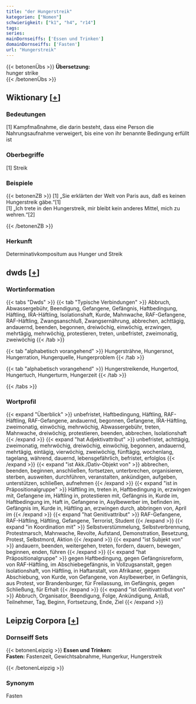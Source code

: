 ```yaml
---
title: "der Hungerstreik"
kategorien: ["Nomen"]
schwierigkeit: ["k1", "h4", "r14"]
tags:
series:
mainDornseiffs: ['Essen und Trinken']
domainDornseiffs: ['Fasten']
url: "Hungerstreik"
---
```


{{< betonenÜbs >}}
**Übersetzung:**  
hunger strike  
{{< /betonenÜbs >}}

## Wiktionary [[+](https://de.wiktionary.org/wiki/Hungerstreik)]

### Bedeutungen
[1] Kampfmaßnahme, die darin besteht, dass eine Person die Nahrungsaufnahme verweigert, bis eine von ihr benannte Bedingung erfüllt ist  

### Oberbegriffe
[1] Streik  

### Beispiele
{{< betonenZB >}}
[1] „Sie erklärten der Welt von Paris aus, daß es keinen Hungerstreik gäbe.“[1]  
[1] „Ich trete in den Hungerstreik, mir bleibt kein anderes Mittel, mich zu wehren.“[2]  

{{< /betonenZB >}}
### Herkunft
Determinativkompositum aus Hunger und Streik  



## dwds [[+](https://www.dwds.de/wb/Hungerstreik)]

### Wortinformation
{{< tabs "Dwds" >}}
{{< tab "Typische Verbindungen" >}}
Abbruch, Abwassergebühr, Beendigung, Gefangene, Gefängnis, Haftbedingung, Häftling, IRA-Häftling, Isolationshaft, Kurde, Mahnwache, RAF-Gefangene, RAF-Häftling, Zwangsanschluß, Zwangsernährung, abbrechen, achttägig, andauernd, beenden, begonnen, dreiwöchig, einwöchig, erzwingen, mehrtägig, mehrwöchig, protestieren, treten, unbefristet, zweimonatig, zweiwöchig
{{< /tab >}}

{{< tab "alphabetisch vorangehend" >}}
Hungersträhne, Hungersnot, Hungerration, Hungerquelle, Hungerproblem
{{< /tab >}}

{{< tab "alphabetisch vorangehend" >}}
Hungerstreikende, Hungertod, Hungertuch, Hungerturm, Hungerzeit
{{< /tab >}}

{{< /tabs >}}

### Wortprofil
{{< expand "Überblick" >}} unbefristet, Haftbedingung, Häftling, RAF-Häftling, RAF-Gefangene, andauernd, begonnen, Gefangene, IRA-Häftling, zweimonatig, einwöchig, mehrwöchig, Abwassergebühr, treten, Mahnwache, dreiwöchig, protestieren, beenden, abbrechen, Isolationshaft {{< /expand >}}
{{< expand "hat Adjektivattribut" >}} unbefristet, achttägig, zweimonatig, mehrwöchig, dreiwöchig, einwöchig, begonnen, andauernd, mehrtägig, eintägig, vierwöchig, zweiwöchig, fünftägig, wochenlang, tagelang, während, dauernd, lebensgefährlich, befristet, erfolglos {{< /expand >}}
{{< expand "ist Akk./Dativ-Objekt von" >}} abbrechen, beenden, beginnen, anschließen, fortsetzen, unterbrechen, organisieren, sterben, ausweiten, durchführen, veranstalten, ankündigen, aufgeben, unterstützen, schließen, aufnehmen {{< /expand >}}
{{< expand "ist in Präpositionalgruppe" >}} Häftling im, treten in, Haftbedingung in, erzwingen mit, Gefangene im, Häftling in, protestieren mit, Gefängnis in, Kurde im, Haftbedingung im, Haft in, Gefangene in, Asylbewerber im, befinden im, Gefängnis im, Kurde in, Häftling an, erzwingen durch, abbringen von, April im {{< /expand >}}
{{< expand "hat Genitivattribut" >}} RAF-Gefangene, RAF-Häftling, Häftling, Gefangene, Terrorist, Student {{< /expand >}}
{{< expand "in Koordination mit" >}} Selbstverstümmelung, Selbstverbrennung, Protestmarsch, Mahnwache, Revolte, Aufstand, Demonstration, Besetzung, Protest, Selbstmord, Aktion {{< /expand >}}
{{< expand "ist Subjekt von" >}} andauern, beenden, weitergehen, treten, fordern, dauern, bewegen, beginnen, enden, führen {{< /expand >}}
{{< expand "hat Präpositionalgruppe" >}} gegen Haftbedingung, gegen Gefängnisreform, von RAF-Häftling, im Abschiebegefängnis, in Vollzugsanstalt, gegen Isolationshaft, von Häftling, in Haftanstalt, von Afrikaner, gegen Abschiebung, von Kurde, von Gefangene, von Asylbewerber, in Gefängnis, aus Protest, vor Brandenburger, für Freilassung, im Gefängnis, gegen Schließung, für Erhalt {{< /expand >}}
{{< expand "ist Genitivattribut von" >}} Abbruch, Organisator, Beendigung, Folge, Ankündigung, Anlaß, Teilnehmer, Tag, Beginn, Fortsetzung, Ende, Ziel {{< /expand >}}

## Leipzig Corpora [[+](https://corpora.uni-leipzig.de/en/res?word=Hungerstreik&corpusId=deu_newscrawl-public_2018)]

### Dornseiff Sets
{{< betonenLeipzig >}}
**Essen und Trinken:**  
**Fasten:** Fastenzeit, Gewichtsabnahme, Hungerkur, Hungerstreik  

{{< /betonenLeipzig >}}

### Synonym
Fasten


